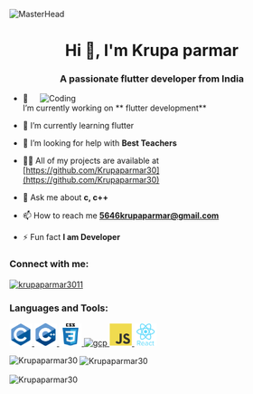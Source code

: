 ![MasterHead](./github-header-image%20(2).png)
<h1 align="center">Hi 👋, I'm Krupa parmar</h1>
<h3 align="center">A passionate flutter developer from India</h3>
<img align="right" alt="Coding" width="450" src="https://cdn.dribbble.com/users/5690231/screenshots/16191500/media/4fbd0ec22f13a3521bb37cc5fe8b1cb3.gif">


- 🔭 I’m currently working on ** flutter development**

- 🌱 I’m currently learning flutter

- 🤝 I’m looking for help with **Best Teachers**

- 👨‍💻 All of my projects are available at [https://github.com/Krupaparmar30](https://github.com/Krupaparmar30)

- 💬 Ask me about **c, c++**

- 📫 How to reach me **5646krupaparmar@gmail.com**

- ⚡ Fun fact **I am Developer**

<h3 align="left">Connect with me:</h3>
<p align="left">
<a href="https://instagram.com/krupaparmar3011" target="blank"><img align="center" src="https://raw.githubusercontent.com/rahuldkjain/github-profile-readme-generator/master/src/images/icons/Social/instagram.svg" alt="krupaparmar3011" height="30" width="40" /></a>
</p>

<h3 align="left">Languages and Tools:</h3>
<p align="left"> </a> <a href="https://www.cprogramming.com/" target="_blank" rel="noreferrer"> <img src="https://raw.githubusercontent.com/devicons/devicon/master/icons/c/c-original.svg" alt="c" width="40" height="40"/> </a> <a href="https://www.w3schools.com/cpp/" target="_blank" rel="noreferrer"> <img src="https://raw.githubusercontent.com/devicons/devicon/master/icons/cplusplus/cplusplus-original.svg" alt="cplusplus" width="40" height="40"/> </a> <a href="https://www.w3schools.com/css/" target="_blank" rel="noreferrer"> <img src="https://raw.githubusercontent.com/devicons/devicon/master/icons/css3/css3-original-wordmark.svg" alt="css3" width="40" height="40"/> </a> <a href="https://cloud.google.com" target="_blank" rel="noreferrer"> <img src="https://www.vectorlogo.zone/logos/google_cloud/google_cloud-icon.svg" alt="gcp" width="40" height="40"/> </a> <a href="https://www.w3.org/html/" target="_blank" rel="noreferrer">  </a> <a href="https://developer.mozilla.org/en-US/docs/Web/JavaScript" target="_blank" rel="noreferrer"> <img src="https://raw.githubusercontent.com/devicons/devicon/master/icons/javascript/javascript-original.svg" alt="javascript" width="40" height="40"/> </a> <a href="https://reactjs.org/" target="_blank" rel="noreferrer"> <img src="https://raw.githubusercontent.com/devicons/devicon/master/icons/react/react-original-wordmark.svg" alt="react" width="40" height="40"/> </a> </p>

<p><img align="left" src="https://github-readme-stats.vercel.app/api/top-langs?username=Krupaparmar30&show_icons=true&locale=en&layout=compact" alt="Krupaparmar30" /></p>

<p>&nbsp;<img align="center" src="https://github-readme-stats.vercel.app/api?username=Krupaparmar30&show_icons=true&locale=en" alt="Krupaparmar30" /></p>

<p><img align="center" src="https://github-readme-streak-stats.herokuapp.com/?user=Krupaparmar30&" alt="Krupaparmar30" /></p>
